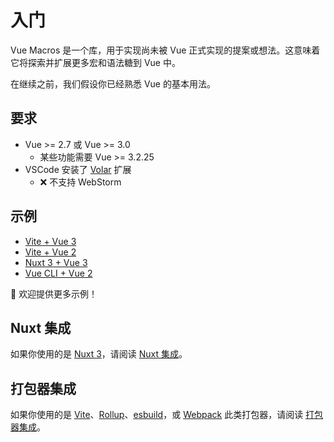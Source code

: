 # 入门

Vue Macros 是一个库，用于实现尚未被 Vue 正式实现的提案或想法。这意味着它将探索并扩展更多宏和语法糖到 Vue 中。

在继续之前，我们假设你已经熟悉 Vue 的基本用法。

## 要求

- Vue >= 2.7 或 Vue >= 3.0
  - 某些功能需要 Vue >= 3.2.25
- VSCode 安装了 [Volar](https://marketplace.visualstudio.com/items?itemName=Vue.volar) 扩展
  - ❌ 不支持 WebStorm

## 示例

- [Vite + Vue 3](https://github.com/sxzz/vue-macros/tree/main/playground/vue3)
- [Vite + Vue 2](https://github.com/sxzz/vue-macros/tree/main/playground/vue2)
- [Nuxt 3 + Vue 3](https://github.com/vue-macros/nuxt)
- [Vue CLI + Vue 2](https://github.com/vue-macros/vue2-vue-cli)

🌟 欢迎提供更多示例！

## Nuxt 集成

如果你使用的是 [Nuxt 3](https://nuxt.com/)，请阅读 [Nuxt 集成](./nuxt-integration.md)。

## 打包器集成

如果你使用的是 [Vite](https://vitejs.dev/)、[Rollup](https://rollupjs.org/)、[esbuild](https://esbuild.github.io/)，或 [Webpack](https://webpack.js.org/) 此类打包器，请阅读 [打包器集成](./bundler-integration.md)。
